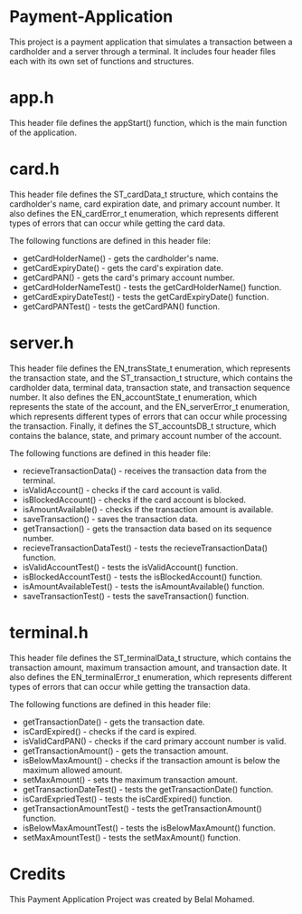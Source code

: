 # **Payment-Application**
This project is a payment application that simulates a transaction between a cardholder and a server through a terminal. It includes four header files each with its own set of functions and structures.

# **app.h**
This header file defines the appStart() function, which is the main function of the application.

# **card.h**
This header file defines the ST_cardData_t structure, which contains the cardholder's name, card expiration date, and primary account number. It also defines the EN_cardError_t enumeration, which represents different types of errors that can occur while getting the card data.

The following functions are defined in this header file:

- getCardHolderName() - gets the cardholder's name.
- getCardExpiryDate() - gets the card's expiration date.
- getCardPAN() - gets the card's primary account number.
- getCardHolderNameTest() - tests the getCardHolderName() function.
- getCardExpiryDateTest() - tests the getCardExpiryDate() function.
- getCardPANTest() - tests the getCardPAN() function.

# **server.h**
This header file defines the EN_transState_t enumeration, which represents the transaction state, and the ST_transaction_t structure, which contains the cardholder data, terminal data, transaction state, and transaction sequence number. It also defines the EN_accountState_t enumeration, which represents the state of the account, and the EN_serverError_t enumeration, which represents different types of errors that can occur while processing the transaction. Finally, it defines the ST_accountsDB_t structure, which contains the balance, state, and primary account number of the account.

The following functions are defined in this header file:

- recieveTransactionData() - receives the transaction data from the terminal.
- isValidAccount() - checks if the card account is valid.
- isBlockedAccount() - checks if the card account is blocked.
- isAmountAvailable() - checks if the transaction amount is available.
- saveTransaction() - saves the transaction data.
- getTransaction() - gets the transaction data based on its sequence number.
- recieveTransactionDataTest() - tests the recieveTransactionData() function.
- isValidAccountTest() - tests the isValidAccount() function.
- isBlockedAccountTest() - tests the isBlockedAccount() function.
- isAmountAvailableTest() - tests the isAmountAvailable() function.
- saveTransactionTest() - tests the saveTransaction() function.

# **terminal.h**
This header file defines the ST_terminalData_t structure, which contains the transaction amount, maximum transaction amount, and transaction date. It also defines the EN_terminalError_t enumeration, which represents different types of errors that can occur while getting the transaction data.

The following functions are defined in this header file:

- getTransactionDate() - gets the transaction date.
- isCardExpired() - checks if the card is expired.
- isValidCardPAN() - checks if the card primary account number is valid.
- getTransactionAmount() - gets the transaction amount.
- isBelowMaxAmount() - checks if the transaction amount is below the maximum allowed amount.
- setMaxAmount() - sets the maximum transaction amount.
- getTransactionDateTest() - tests the getTransactionDate() function.
- isCardExpriedTest() - tests the isCardExpired() function.
- getTransactionAmountTest() - tests the getTransactionAmount() function.
- isBelowMaxAmountTest() - tests the isBelowMaxAmount() function.
- setMaxAmountTest() - tests the setMaxAmount() function.

# **Credits**
This Payment Application Project was created by Belal Mohamed.

